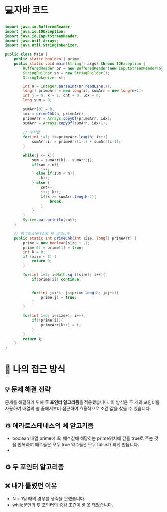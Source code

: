 <!-- 꾸미는데 있어 ChatGPT를 사용하였습니다. -->
# 💻자바 코드
```java
import java.io.BufferedReader;
import java.io.IOException;
import java.io.InputStreamReader;
import java.util.Arrays;
import java.util.StringTokenizer;

public class Main {
    public static boolean[] prime;
    public static void main(String[] args) throws IOException {
        BufferedReader br = new BufferedReader(new InputStreamReader(System.in));
        StringBuilder sb = new StringBuilder();
        StringTokenizer st;

        int n = Integer.parseInt(br.readLine());
        long[] primeArr = new long[n], sumArr = new long[n+1];
        int j = 0, k = 1, cnt = 0, idx = 0;
        long sum = 0;

        sumArr[0] = 0;        
        idx = primeChk(n, primeArr);
        primeArr = Arrays.copyOf(primeArr, idx);
        sumArr = Arrays.copyOf(sumArr, idx+1);
        
        // 누적합
        for(int i=1; i<=primeArr.length; i++){
            sumArr[i] = primeArr[i-1] + sumArr[i-1];
        }

        while(j <= k){
            sum = sumArr[k] - sumArr[j];
            if(sum > n){
                j++;
            } else if(sum < n){
                k++;
            } else {
                cnt++;
                j++; k++;
                if(k >= sumArr.length-1){
                    break;
                }
            }
        }
        System.out.println(cnt);
    }

    // 에라토스테네스의 체 알고리즘
    public static int primeChk(int size, long[] primeArr) {
        prime = new boolean[size + 1];
        prime[0] = prime[1] = true;
        int k = 0;
        if (size < 2) {
            return 0;
        }

        for(int i=2; i<Math.sqrt(size); i++){
            if(prime[i]) continue;


            for(int j=i*i; j<=prime.length; j=j+i){
                prime[j] = true;
            }
        }

        for(int i=0; i<size+1; i++){
            if(!prime[i]){
                primeArr[k++] = i;
            }
        }
        return k;
    }
}
```

# 💭 나의 접근 방식

## 💡 문제 해결 전략
문제를 해결하기 위해 **투 포인터 알고리즘**을 적용했습니다. 이 방식은 두 개의 포인터를 사용하여 배열의 양 끝에서부터 접근하여 효율적으로 조건 값을 찾을 수 있습니다.

## ⚙️ 에라토스테네스의 체 알고리즘
- boolean 배열 prime에 i의 배수값에 해당하는 prime위치에 값을 true로 주는 것을 반복하여 배수들은 모두 true 약수들은 모두 false가 되게 만듭니다.
- 

## ⚙️ 두 포인터 알고리즘

## ❌ 내가 틀렸던 이유
- N = 1일 때의 경우를 생각을 못했습니다.
- while문안의 투 포인터의 증감 조건이 잘 못 돼었습니다.
